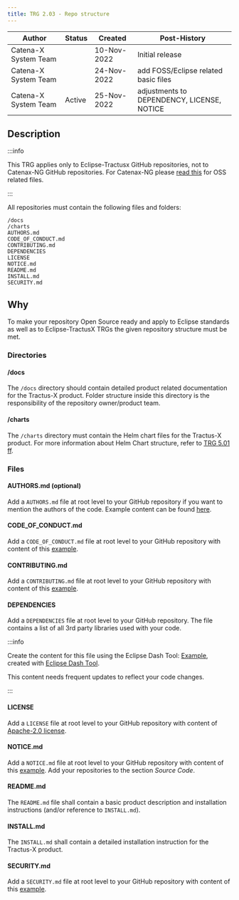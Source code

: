 ```yaml
---
title: TRG 2.03 - Repo structure
---
```


| Author                | Status | Created     | Post-History                               |
|-----------------------|--------|-------------|--------------------------------------------|
| Catena-X System Team  |        | 10-Nov-2022 | Initial release                            |
| Catena-X System Team  |        | 24-Nov-2022 | add FOSS/Eclipse related basic files       |
| Catena-X System Team  | Active | 25-Nov-2022 | adjustments to DEPENDENCY, LICENSE, NOTICE |

## Description

:::info

This TRG applies only to Eclipse-Tractusx GitHub repositories, not to Catenax-NG GitHub repositories. For Catenax-NG
please [read this](https://github.com/catenax-ng/foss-example#readme) for OSS related files.

:::

All repositories must contain the following files and folders:

```shell
/docs
/charts
AUTHORS.md
CODE_OF_CONDUCT.md
CONTRIBUTING.md
DEPENDENCIES
LICENSE
NOTICE.md
README.md
INSTALL.md
SECURITY.md
```

## Why

To make your repository Open Source ready and apply to Eclipse standards as well as to Eclipse-TractusX TRGs the
given repository structure must be met.

### Directories

#### /docs

The `/docs` directory should contain detailed product related documentation for the Tractus-X product. Folder structure
inside this directory is the responsibility of the repository owner/product team.

#### /charts

The `/charts` directory must contain the Helm chart files for the Tractus-X product. For more information about Helm
Chart structure, refer to [TRG 5.01 ff](../trg-5/trg-5-1).

### Files

#### AUTHORS.md (optional)

Add a `AUTHORS.md` file at root level to your GitHub repository if you want to mention the authors of the code. Example
content can be found [here](assets/AUTHORS.md).

#### CODE_OF_CONDUCT.md

Add a `CODE_OF_CONDUCT.md` file at root level to your GitHub repository with content of
this [example](assets/CODE_OF_CONDUCT.txt).

#### CONTRIBUTING.md

Add a `CONTRIBUTING.md` file at root level to your GitHub repository with content of
this [example](assets/CONTRIBUTING.txt).

#### DEPENDENCIES

Add a `DEPENDENCIES` file at root level to your GitHub repository. The file contains a list of all 3rd party libraries
used with your code.

:::info

Create the content for this file using the Eclipse Dash
Tool: [Example](https://github.com/eclipse-tractusx/sldt-semantic-hub/blob/main/DEPENDENCIES), created
with [Eclipse Dash Tool](https://github.com/eclipse/dash-licenses#readme).

This content needs frequent updates to reflect your code changes.

:::

#### LICENSE

Add a `LICENSE` file at root level to your GitHub repository with content
of [Apache-2.0 license](https://www.apache.org/licenses/LICENSE-2.0.txt).

#### NOTICE.md

Add a `NOTICE.md` file at root level to your GitHub repository with content of this [example](assets/NOTICE.txt). Add
your repositories to the section _Source Code_.

#### README.md

The `README.md` file shall contain a basic product description and installation instructions (and/or reference
to `INSTALL.md`).

#### INSTALL.md

The `INSTALL.md` shall contain a detailed installation instruction for the Tractus-X product.

#### SECURITY.md

Add a `SECURITY.md` file at root level to your GitHub repository with content of this [example](assets/SECURITY.txt).
